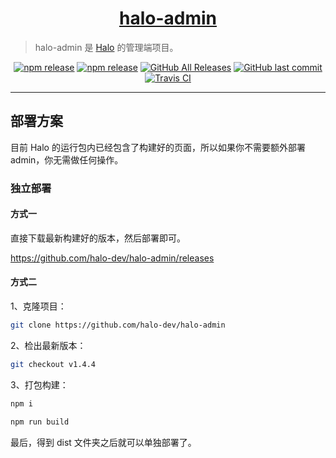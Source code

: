 <h1 align="center"><a href="https://github.com/halo-dev" target="_blank">halo-admin</a></h1>

> halo-admin 是 [Halo](https://github.com/halo-dev/halo) 的管理端项目。

<p align="center">
<a href="https://www.npmjs.com/package/halo-admin"><img alt="npm release" src="https://img.shields.io/npm/v/halo-admin?style=flat-square"/></a>
<a href="https://www.jsdelivr.com/package/npm/halo-admin"><img alt="npm release" src="https://data.jsdelivr.com/v1/package/npm/halo-admin/badge"/></a>
<a href="https://github.com/halo-dev/halo-admin/releases"><img alt="GitHub All Releases" src="https://img.shields.io/github/downloads/halo-dev/halo-admin/total.svg?style=flat-square"></a>
<a href="https://github.com/halo-dev/halo-admin/commits"><img alt="GitHub last commit" src="https://img.shields.io/github/last-commit/halo-dev/halo-admin.svg?style=flat-square"></a>
<a href="https://travis-ci.org/halo-dev/halo-admin"><img alt="Travis CI" src="https://img.shields.io/travis/halo-dev/halo-admin.svg?style=flat-square"/></a>
</p>

------------------------------

## 部署方案

目前 Halo 的运行包内已经包含了构建好的页面，所以如果你不需要额外部署 admin，你无需做任何操作。

### 独立部署

#### 方式一

直接下载最新构建好的版本，然后部署即可。

https://github.com/halo-dev/halo-admin/releases

#### 方式二

1、克隆项目：

```bash
git clone https://github.com/halo-dev/halo-admin
```

2、检出最新版本：

```bash
git checkout v1.4.4
```

3、打包构建：

```bash
npm i

npm run build
```

最后，得到 dist 文件夹之后就可以单独部署了。
